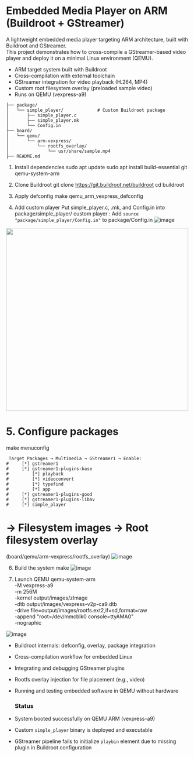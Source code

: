 # Embedded Media Player on ARM (Buildroot + GStreamer)
A lightweight embedded media player targeting ARM architecture, built with Buildroot and GStreamer.  
This project demonstrates how to cross-compile a GStreamer-based video player and deploy it on a minimal Linux environment (QEMU).
- ARM target system built with Buildroot
- Cross-compilation with external toolchain
- GStreamer integration for video playback (H.264, MP4)
- Custom root filesystem overlay (preloaded sample video)
- Runs on QEMU (vexpress-a9)
```
├── package/
│   └── simple_player/             # Custom Buildroot package
│       ├── simple_player.c
│       ├── simple_player.mk
│       └── Config.in
├── board/
│   └── qemu/
│       └── arm-vexpress/
│           └── rootfs_overlay/
│               └── usr/share/sample.mp4
├── README.md
```
1. Install dependencies
sudo apt update
sudo apt install build-essential git qemu-system-arm

2. Clone Buildroot
git clone https://git.buildroot.net/buildroot
cd buildroot

3. Apply defconfig
make qemu_arm_vexpress_defconfig

4. Add custom player
Put simple_player.c, .mk, and Config.in into package/simple_player/
custom player : Add `source "package/simple_player/Config.in"` to package/Config.in
![image](https://github.com/user-attachments/assets/8454bab4-a4c5-4861-b543-c135fdb6a305)
<img src="https://github.com/user-attachments/assets/ef7dc73d-a32b-41be-8233-8bf0604d3c0b" width="500"/>

# 5. Configure packages
make menuconfig
```
 Target Packages → Multimedia → GStreamer1 → Enable:
#     [*] gstreamer1
#     [*] gstreamer1-plugins-base
#         [*] playback
#         [*] videoconvert
#         [*] typefind
#         [*] app
#     [*] gstreamer1-plugins-good
#     [*] gstreamer1-plugins-libav
#     [*] simple_player
```
# → Filesystem images → Root filesystem overlay
(board/qemu/arm-vexpress/rootfs_overlay)
![image](https://github.com/user-attachments/assets/ef7dc73d-a32b-41be-8233-8bf0604d3c0b)

6. Build the system
make
![image](https://github.com/user-attachments/assets/51c8009b-0999-4ad2-97bc-7ea65f8dec1c)

7. Launch QEMU
qemu-system-arm \
  -M vexpress-a9 \
  -m 256M \
  -kernel output/images/zImage \
  -dtb output/images/vexpress-v2p-ca9.dtb \
  -drive file=output/images/rootfs.ext2,if=sd,format=raw \
  -append "root=/dev/mmcblk0 console=ttyAMA0" \
  -nographic

![image](https://github.com/user-attachments/assets/b51e791a-673c-4180-9c01-d7229858786b)

- Buildroot internals: defconfig, overlay, package integration
- Cross-compilation workflow for embedded Linux
- Integrating and debugging GStreamer plugins
- Rootfs overlay injection for file placement (e.g., video)
- Running and testing embedded software in QEMU without hardware

  ### Status

- System booted successfully on QEMU ARM (vexpress-a9)
- Custom `simple_player` binary is deployed and executable
- GStreamer pipeline fails to initialize `playbin` element due to missing plugin in Buildroot configuration

